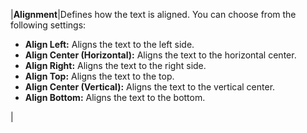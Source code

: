 |**Alignment**|Defines how the text is aligned. You can choose from the following settings:<ul><li>**Align Left:** Aligns the text to the left side.</li><li>**Align Center (Horizontal):** Aligns the text to the horizontal center.</li><li>**Align Right:** Aligns the text to the right side.</li><li>**Align Top:** Aligns the text to the top.</li><li>**Align Center (Vertical):** Aligns the text to the vertical center.</li><li>**Align Bottom:** Aligns the text to the bottom.</li></ul>|